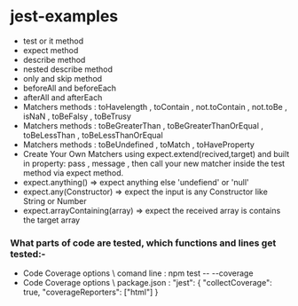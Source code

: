 # jest-examples

- test or it method 
- expect method
- describe method 
- nested describe method 
- only and skip method 
- beforeAll and beforeEach
- afterAll and afterEach
- Matchers methods : toHavelength , toContain , not.toContain , not.toBe , isNaN , toBeFalsy , toBeTrusy
- Matchers methods : toBeGreaterThan , toBeGreaterThanOrEqual , toBeLessThan , toBeLessThanOrEqual 
- Matchers methods : toBeUndefined , toMatch , toHaveProperty
- Create Your Own Matchers using expect.extend(recived,target) and built in property: pass , message , then call your new matcher inside the test method via expect method.
- expect.anything() => expect anything else 'undefiend' or 'null'
- expect.any(Constructor) => expect the input is any Constructor like String or Number
- expect.arrayContaining(array) => expect the received array is contains the target array
### What parts of code are tested, which functions and lines get tested:-
 - Code Coverage options \ comand line : npm test -- --coverage
 - Code Coverage options \ package.json : "jest": { "collectCoverage": true, "coverageReporters": ["html"]  }